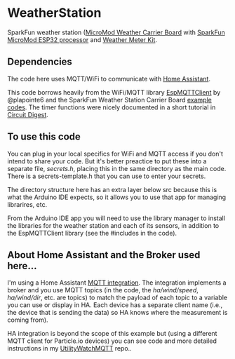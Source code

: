 # WeatherStation

SparkFun weather station
([MicroMod Weather Carrier Board](https://www.sparkfun.com/products/16794)
with 
[SparkFun MicroMod ESP32 processor](https://www.sparkfun.com/products/16781)
and 
[Weather Meter Kit](https://www.sparkfun.com/products/15901).

## Dependencies

The code here uses MQTT/WiFi to communicate with 
[Home Assistant](https://www.home-assistant.io/).

This code borrows heavily from the WiFi/MQTT library
[EspMQTTClient](https://github.com/plapointe6/EspMQTTClient)
by @plapointe6
and the SparkFun Weather Station Carrier Board 
[example codes](https://github.com/sparkfun/MicroMod_Weather_Carrier_Board/). 
The timer functions were nicely documented in a short tutorial in
[Circuit Digest](https://circuitdigest.com/microcontroller-projects/esp32-timers-and-timer-interrupts).

## To use this code

You can plug in your local specifics for WiFi and MQTT access if you
don't intend to share your code.  But it's better preactice to put
these into a separate file, *secrets.h*, placing this in the same
directory as the main code. There is a secrets-template.h that you can
use to enter your secrets.

The directory structure here has an extra layer below src because this is
what the Arduino IDE expects, so it allows you to use that app for managing
librarires, etc. 

From the Arduino IDE app you will need to use the library manager to
install the libraries for the weather station and each of its sensors,
in addition to the EspMQTTClient library (see the #includes in the code).

## About Home Assistant and the Broker used here...
I'm using a Home Assistant
[MQTT integration](https://www.home-assistant.io/integrations/mqtt/). 
The integration implements a broker and
you use MQTT topics (in the code, the *ha/wind/speed*, *ha/wind/dir*, etc. 
are topics) to match the payload of each topic to a variable you can use 
or display in HA.  Each device has a separate client name (i.e., the device
that is sending the data) so HA knows 
where the measurement is coming from).

HA integration is beyond the scope of this example but (using a different
MQTT client for Particle.io devices) you can see code and more detailed
instructions in my 
[UtilityWatchMQTT](https://github.com/cecat/UtilityWatchMQTT) repo..
